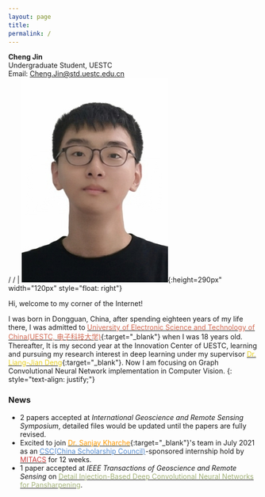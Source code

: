 ```yaml
---
layout: page
title:
permalink: /
---
```


<head>
	<!-- Place your kit's code here -->
	<script src="https://kit.fontawesome.com/be82e3287f.js" crossorigin="anonymous"></script>
</head>

**Cheng Jin** <br>  Undergraduate Student, UESTC <br>    Email: <a href="mailto: Cheng.Jin@std.uestc.edu.cn">Cheng.Jin@std.uestc.edu.cn</a><br> <a href="https://github.com/ChengJin-git" target="_blank"><i class="fab fa-github" href="#"></i></a> / <a href="https://scholar.google.com/citations?user=DFMxV_oAAAAJ" target="_blank"><i class="fas fa-graduation-cap" href="#"></i></a> / <a href="https://twitter.com/Cheng_Jin_UESTC" target="_blank"><i class="fab fa-twitter" href="#"></i></a> | ![Cheng](/assets/images/me.jpeg){:height=290px" width="120px" style="float: right"}

Hi, welcome to my corner of the Internet!

I was born in Dongguan, China, after spending eighteen years of my life there, I was admitted to [<span style="color: #d16952">University of Electronic Science and Technology of China(UESTC, 电子科技大学)</span>](https://en.uestc.edu.cn){:target="_blank"} when I was 18 years old. Thereafter, It is my second year at the Innovation Center of UESTC, learning and pursuing my research interest in deep learning under my supervisor [<span style="color: #e6ce20">Dr. Liang-Jian Deng</span>](https://liangjiandeng.github.io/){:target="_blank"}. Now I am focusing on Graph Convolutional Neural Network implementation in Computer Vision.
{: style="text-align: justify;"} 

### News

- 2 papers accepted at *International Geoscience and Remote Sensing Symposium*, detailed files would be updated until the papers are fully revised.     
- Excited to join [<span style="color: #FF9900">Dr. Sanjay Kharche</span>](https://kcru.lawsonresearch.ca/research/srk/index.html){:target="_blank"}'s team in July 2021 as an [<span style="color: #528bd1">CSC(China Scholarship Council)</span>](https://www.csc.edu.cn/)-sponsored internship hold by [<span style="color: #c93e3e">MITACS</span>](https://www.mitacs.ca/) for 12 weeks.
- 1 paper accepted at *IEEE Transactions of Geoscience and Remote Sensing* on [<span style="color: #a3b278">Detail Injection-Based Deep Convolutional Neural Networks for Pansharpening</span>](https://chengjin-git.github.io//2020/Detail-Injection-Based-Deep-Convolutional-Neural-Networks-for-Pansharpening/).
